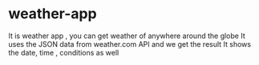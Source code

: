 # weather-app
It is weather app , you can get weather of anywhere around the globe 
It uses the JSON data from weather.com API and 
we get the result
It shows the date, time , conditions as well
